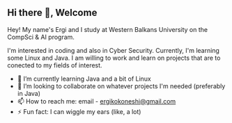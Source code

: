 ## Hi there 👋, Welcome

Hey! My name's Ergi and I study at Western Balkans University on the CompSci & AI program.

I'm interested in coding and also in Cyber Security. Currently, I'm learning some Linux and Java. 
I am willing to work and learn on projects that are to conected to my fields of interest.

- 🌱 I’m currently learning Java and a bit of Linux
- 👯 I’m looking to collaborate on whatever projects I'm needed (preferably in Java)
- 📫 How to reach me: email - ergikokoneshi@gmail.com
- ⚡ Fun fact: I can wiggle my ears (like, a lot)
<!--
**ErgiKokoneshi/ErgiKokoneshi** is a ✨ _special_ ✨ repository because its `README.md` (this file) appears on your GitHub profile.

-->
